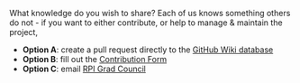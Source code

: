 What knowledge do you wish to share? Each of us knows something others do not - if you want to either contribute, or help to manage & maintain the project,
- **Option A**: create a pull request directly to the [GitHub Wiki database](https://github.com/rpi-graduate-council/grad-wiki/)
- **Option B**: fill out the [Contribution Form](https://forms.office.com/r/vc4mzPFJLv)
- **Option C**: email [RPI Grad Council](mailto:grad-council+grad-wiki@rpi.edu)